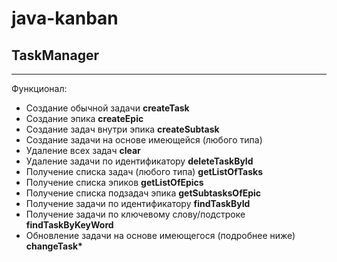 # java-kanban

## TaskManager

---

Функционал:
- Создание обычной задачи __createTask__
- Создание эпика __createEpic__
- Создание задач внутри эпика __createSubtask__
- Создание задачи на основе имеющейся (любого типа)
- Удаление всех задач __clear__
- Удаление задачи по идентификатору __deleteTaskById__
- Получение списка задач (любого типа) __getListOfTasks__
- Получение списка эпиков __getListOfEpics__
- Получение списка подзадач эпика __getSubtasksOfEpic__
- Получение задачи по идентификатору __findTaskById__
- Получение задачи по ключевому слову/подстроке __findTaskByKeyWord__
- Обновление задачи на основе имеющегося (подробнее ниже) __changeTask*__

